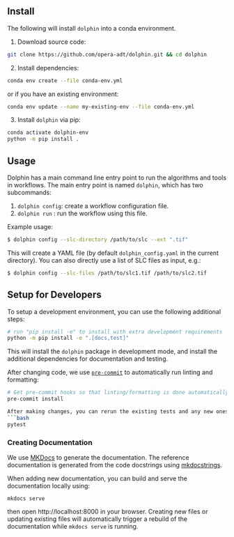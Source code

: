 


## Install

The following will install `dolphin` into a conda environment.

1. Download source code:
```bash
git clone https://github.com/opera-adt/dolphin.git && cd dolphin
```
2. Install dependencies:
```bash
conda env create --file conda-env.yml
```

or if you have an existing environment:
```bash
conda env update --name my-existing-env --file conda-env.yml
```

3. Install `dolphin` via pip:
```bash
conda activate dolphin-env
python -m pip install .
```

## Usage

Dolphin has a main command line entry point to run the algorithms and tools in workflows.
The main entry point is named `dolphin`, which has two subcommands:

1. `dolphin config`: create a workflow configuration file.
2. `dolphin run` : run the workflow using this file.

Example usage:

```bash
$ dolphin config --slc-directory /path/to/slc --ext ".tif"
```
This will create a YAML file (by default `dolphin_config.yaml` in the current directory).
You can also directly use a list of SLC files as input, e.g.:
```bash
$ dolphin config --slc-files /path/to/slc1.tif /path/to/slc2.tif
```


## Setup for Developers

To setup a development environment, you can use the following additional steps:


```bash
# run "pip install -e" to install with extra development requirements
python -m pip install -e ".[docs,test]"
```
This will install the `dolphin` package in development mode, and install the additional dependencies for documentation and testing.

After changing code, we use [`pre-commit`](https://pre-commit.com/) to automatically run linting and formatting:
```bash
# Get pre-commit hooks so that linting/formatting is done automatically
pre-commit install

After making changes, you can rerun the existing tests and any new ones you have added using:
```bash
pytest
```


### Creating Documentation


We use [MKDocs](https://www.mkdocs.org/) to generate the documentation.
The reference documentation is generated from the code docstrings using [mkdocstrings](mkdocstrings.github.io/).

When adding new documentation, you can build and serve the documentation locally using:

```
mkdocs serve
```
then open http://localhost:8000 in your browser.
Creating new files or updating existing files will automatically trigger a rebuild of the documentation while `mkdocs serve` is running.
